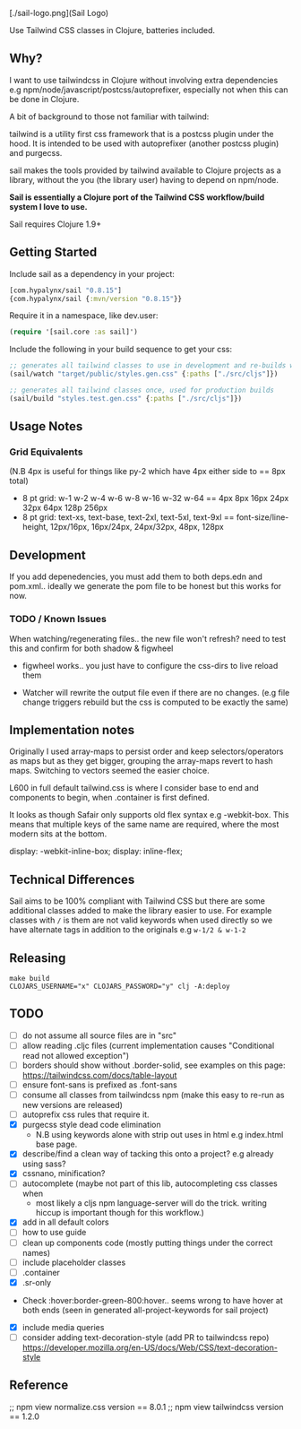 [./sail-logo.png](Sail Logo)

Use Tailwind CSS classes in Clojure, batteries included.

## Why?

I want to use tailwindcss in Clojure without involving extra dependencies e.g
npm/node/javascript/postcss/autoprefixer, especially not when this can be done
in Clojure.

A bit of background to those not familiar with tailwind:  

tailwind is a utility first css framework that is a postcss plugin under the
hood. It is intended to be used with autoprefixer (another postcss plugin) and
purgecss.

sail makes the tools provided by tailwind available to Clojure projects as a
library, without the you (the library user) having to depend on npm/node. 

**Sail is essentially a Clojure port of the Tailwind CSS workflow/build system
I love to use.**

Sail requires Clojure 1.9+

## Getting Started

Include sail as a dependency in your project: 
```clojure
[com.hypalynx/sail "0.8.15"]
{com.hypalynx/sail {:mvn/version "0.8.15"}}
```

Require it in a namespace, like dev.user:
```clojure
(require '[sail.core :as sail]')
```

Include the following in your build sequence to get your css:
```clojure
;; generates all tailwind classes to use in development and re-builds when changes occur
(sail/watch "target/public/styles.gen.css" {:paths ["./src/cljs"]})

;; generates all tailwind classes once, used for production builds
(sail/build "styles.test.gen.css" {:paths ["./src/cljs"]})
```

## Usage Notes

### Grid Equivalents
  (N.B 4px is useful for things like py-2 which have 4px either side to == 8px total)
- 8 pt grid: w-1 w-2 w-4 w-6 w-8 w-16 w-32 w-64 == 4px 8px 16px 24px 32px 64px 128p 256px
- 8 pt grid: text-xs, text-base, text-2xl, text-5xl, text-9xl == font-size/line-height, 12px/16px, 16px/24px, 24px/32px, 48px, 128px



## Development

If you add depenedencies, you must add them to both deps.edn and pom.xml.. ideally we generate the pom file to be
honest but this works for now.

### TODO / Known Issues

When watching/regenerating files.. the new file won't refresh? need to test this and confirm for both shadow & figwheel
  - figwheel works.. you just have to configure the css-dirs to live reload them

- Watcher will rewrite the output file even if there are no changes. (e.g file change triggers rebuild but the css is
  computed to be exactly the same)

## Implementation notes

Originally I used array-maps to persist order and keep selectors/operators as
maps but as they get bigger, grouping the array-maps revert to hash maps.
Switching to vectors seemed the easier choice.

L600 in full default tailwind.css is where I consider base to end and
components to begin, when .container is first defined.

It looks as though Safair only supports old flex syntax e.g -webkit-box. This
means that multiple keys of the same name are required, where the most modern
sits at the bottom.

display: -webkit-inline-box;
display: inline-flex;

## Technical Differences

Sail aims to be 100% compliant with Tailwind CSS but there are some additional
classes added to make the library easier to use. For example classes with `/`
is them are not valid keywords when used directly so we have alternate tags in
addition to the originals e.g `w-1/2 & w-1-2`

## Releasing

```
make build
CLOJARS_USERNAME="x" CLOJARS_PASSWORD="y" clj -A:deploy
```

## TODO

- [ ] do not assume all source files are in "src"
- [ ] allow reading .cljc files (current implementation causes "Conditional read not allowed exception")
- [ ] borders should show without .border-solid, see examples on this page: https://tailwindcss.com/docs/table-layout 
- [ ] ensure font-sans is prefixed as .font-sans
- [ ] consume all classes from tailwindcss npm (make this easy to re-run as new
  versions are released)
- [ ] autoprefix css rules that require it.
- [X] purgecss style dead code elimination
  - N.B using keywords alone with strip out uses in html e.g index.html base
    page.
- [X] describe/find a clean way of tacking this onto a project? e.g already
  using sass?
- [X] cssnano, minification?
- [ ] autocomplete (maybe not part of this lib, autocompleting css classes when
  - most likely a cljs npm language-server will do the trick.
  writing hiccup is important though for this workflow.)
- [X] add in all default colors
- [ ] how to use guide
- [ ] clean up components code (mostly putting things under the correct names)
- [ ] include placeholder classes
- [ ] .container
- [X] .sr-only
- Check :hover\:border-green-800:hover.. seems wrong to have hover at both ends (seen in generated all-project-keywords for sail project)
- [X] include media queries
- [ ] consider adding text-decoration-style (add PR to tailwindcss repo) https://developer.mozilla.org/en-US/docs/Web/CSS/text-decoration-style

## Reference

;; npm view normalize.css version == 8.0.1
;; npm view tailwindcss version == 1.2.0
